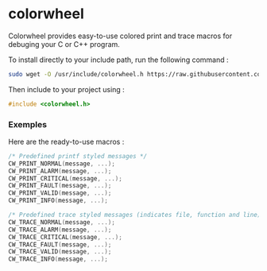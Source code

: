 # colorwheel
Colorwheel provides easy-to-use colored print and trace macros for debuging your C or C++ program.

To install directly to your include path, run the following command : 

```bash
sudo wget -O /usr/include/colorwheel.h https://raw.githubusercontent.com/Totoditoto/colorwheel/master/colorwheel.h
```

Then include to your project using :

```c
#include <colorwheel.h>
```

### Exemples

Here are the ready-to-use macros :

```c
/* Predefined printf styled messages */
CW_PRINT_NORMAL(message, ...);
CW_PRINT_ALARM(message, ...);
CW_PRINT_CRITICAL(message, ...);
CW_PRINT_FAULT(message, ...);
CW_PRINT_VALID(message, ...);
CW_PRINT_INFO(message, ...);

/* Predefined trace styled messages (indicates file, function and line) */
CW_TRACE_NORMAL(message, ...);
CW_TRACE_ALARM(message, ...);
CW_TRACE_CRITICAL(message, ...);
CW_TRACE_FAULT(message, ...);
CW_TRACE_VALID(message, ...);
CW_TRACE_INFO(message, ...);
```
